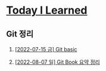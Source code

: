 # [Today I Learned](/../..)
## Git 정리

1. [[2022-07-15 금] Git basic](/Git/0715_Git_basic.md)

2. [[2022-08-07 일] Git Book 요약 정리](https://github.com/kimsixsue/CS-Study/blob/master/kimsixsue/Git_GitHub.md)
